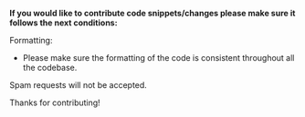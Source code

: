 **If you would like to contribute code snippets/changes please make sure it follows the next conditions:**

Formatting:
  - Please make sure the formatting of the code is consistent throughout all the codebase.


Spam requests will not be accepted.

Thanks for contributing!
